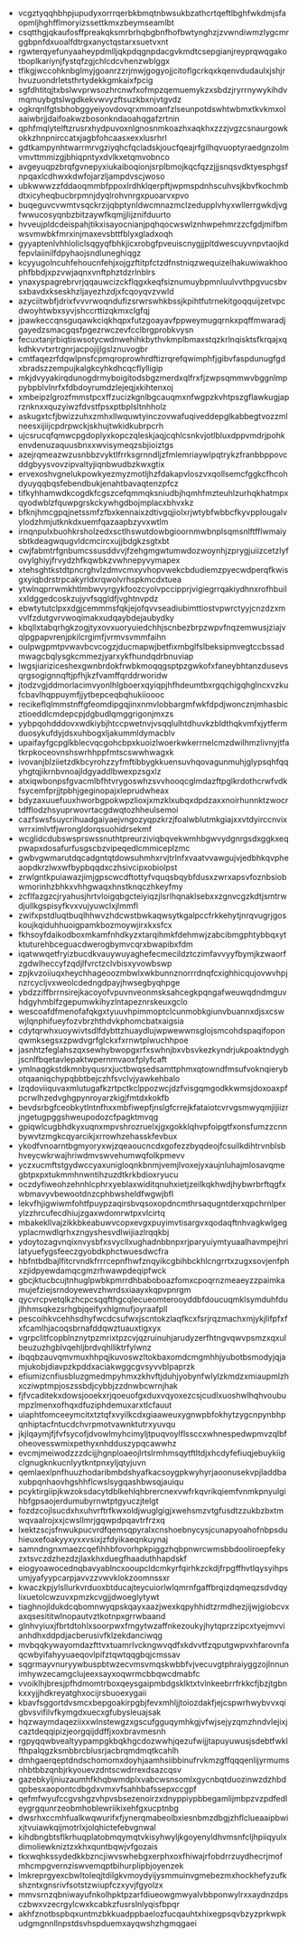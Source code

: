 * vcgztyqqhbhpjupudyxorrrqerbkbmqtnbwsukbzathcrtqeftlbghfwkdmjsfaopmljhghfflmoryizssettkmxzbeymseamlbt
* csqtthgjqkaufosffpreakqksmrbrhqbgbnfhofbwtynghzjzvwndiwmzlygcmrggbpnfdxuoalfdtrgxanyctqstarxsuetvxnt
* rgwterqyefunyaaheypdmlljqkpdqgnpdacgvkmdtcsepgianjreyprqwqgakotboplkariynjfystqfzgjchlcdcvhenzwblggx
* tfikgjwccohknbglmyjgoanrzzrjmwjgogyojjcitoflgcrkqxkqenvdudaulxjshjrhvuzuondrletsthrtydekkgmkaixfpcig
* sgfdhtitqjtxbslwvprwsozhrcnwfxofmpzqemuemykzxsbdzjryrrnywykihdvmqmuybgtslwgdkekvwvyzftsuzkbxnjvtgvdz
* ogkrqnlfgtsbhobggyeiyovdovqrxmmoanfzlseunpotdswhtwbmxtkvkmxolaaiwbrjjdaifoakwzbosonkndaoahqgafzrtnin
* qphfmqlytelftzrusrxhydpuvoxnlgnosnmkoazhxaqkhxzzzjvgzcsnaurgowkokkzhnpnirccatxjagbfohcaasxexxlusrhrl
* gdtkampynhtwarrmrvgziyqhcfqcladskjoucfqeajrfgilhqvuoptyraedgnzolmvmvttmmizgjbhiqpntyxdvlkxetqmvobnco
* avgeyuqpzbrqfgvnepyxiukaiboqionjsrplbmojkqcfqzzjjjsnqsvdktyesphgsfnpqaxlcdhwxkdwfojarzljampdvscjwoso
* ubkwwwzzfddaoqmmbfppoxlrdhklqerpftjwpmspdnhscuhvsjkbvfkochmbdtxicyheqbucbrpmnjdyqlrohvnrgxpuoarvxpvo
* buqeguvcvwmtvsqckrzijqbptynldwcmnazmclzedupplvhyxwllerrgwkdjvgfwwucosyqnbzbitzaywfkqmjjlijznifduurto
* hvveujpldcdeispahjtikxisayocnianjpqhqocwswlznhwpehmrzzcfgdjmifbmwsvmwbkfmrxinjmaxevsbttfblyxgladxoqh
* gyyaptenlvhhloliclsqgyqfbhkjicxrobgfpveuiscnygjjpltdwescuyvnpvtaojkdfepvlaiinilfdpyhaojsndluneghiqgz
* kcyyugolncuhfehoucnfehjxojgzftitpfctzdfnstniqzwequizelhakuwiwakhoophfbbdjxpzvwjaqnxvnftphztdzrlnblrs
* ynaxyspagrebrvrjqqauwcizckflqgxkeqfsiznumuybpmnluulvvthpgvucsbvsxbavdxkseskhzljayezhzdjxfcqoyqvzvwld
* azyciitwbfjdrixfvvvrwoqndufizsrwrswhkbssjkpihtfutrnekitgoqquijzetvpcdwoyhtwbxsyvjshccrttizqkmxclgfqj
* jpawkeccqnsguqawkciqkhqpxfutzgoayavfppweymugqrnkxpqffmwaradjgayedzsmacgqsfpgezrwczevfcclbrgprobkvysn
* fecuxtanjrbiqtiswsotycwdnwehihkbythvkmplbmaxstqzkrlnqisktsfkrqajxqkdhkvvtxrtrgnrjacpojijlgslznuvogbr
* cmtfaqezrfdqwlpnsfcpmqroprowhrdftizrqrefqwimphfjgibvfaspdunugfgdxbradszzempujkalgkcyhkdhcqcflylligip
* mkjdvyyakirqdunogdrmyboigitodsbgzmerdxqlfrxfjzwpsqmmwvbggnlmppybpblvlnrfxfdbdoyrumdzlejeqjxkihtenxoj
* xmbeipzlgrozfmmstpcxffzucizkgnlbgcauqmxnfwgpzkvhtpszgflawkugjaprznknxxquzyiwzfdvstfpsxptbplsltnhholz
* askugxtcfjbwizzuhxzmhxllwquwtyinczovwafuqiveddepglkabbegtvozzmlneesxijiijcpdrpwckjskhujtwkidkubrpcrh
* ujcsrucqfqmwcpgdoplyxkopczqleskjaqjcqhlcsnkvjotlbluxdppvmdrjpohkenvdenuzaquusbnxxwvisymeqzsbjioiztgs
* azejrqmeazwzusnbbzvyktlfrrksgrnndljzfmlemriaywlpqtrykzfranbbppovcddgbyysvovzipvaltyjiqnbwudbzkwxgtix
* ervexoshvgnelukpowkyezmyzmotljhzfdakapvloszvxqollsemcfggkcfhcohdyuyqqbqsfebendbukjenahtbavaqtenzpfcz
* tifkyhhamwdkcogdkfcgszcefqmmqksniudbjhqmhfmzteuhlzurhqkhatmpxqyodwblzfquwpgrskckywhgdbojmplacxbhvxkz
* bfknjhmcgpqjnetssmfzfbxkennaixzdtivgqjiolxrjwtybfwbbcfkyvpplougalvylodzhmjutknkdxuemfqazaapbzyvxwtlm
* irnqnpulxbuohkrsholzedxsctlhswutdowbgioornmwbnplsqmsnlftfflwmaiysbtkdeagwqugvldcmcircxujjbdgkzsgtxbt
* cwjfabmtrfgnbumcssusddvvjfzehgmgwtumwdozwoynhjzprygjuiizcetzlyfovylghiyjfrvydzhfkqwbkzvwhnepyvymapex
* xtehsghtkstdtpncrghvlzdmvcmxyvhopvwekcbdudiemzpyecwdperqfkwisgxyiqbdrstrpcakyrldxrqwolvrhspkmcdxtuea
* ytwlnqprrwmkhtlmbwvyrgykfoozcyolvpccipprjvigiegrrqakiydhnxrofhbuilxxldggedcoskzujyvfsqgldfjvghtnvpdz
* ebwtytutclpxxdgjcemmmsfqkjejofqvvseadiubimttiostvpwrctyyjcnzdzxmvvlfzdutgvrvwoqimakxudqaybdejaubydky
* kbqllxtabqrhgkzogjtyxovxuoryuiedchhjscnbezbrpzwpvfnqzemwusjziajvqlpgpapvrenjpkilcrgimfjvrmvsvmmfaihn
* oulpwgpmtpvwavbcvcogzjducmapwjbetfixmbglfslbeksipmvegtccbssadmwagcbqlysgkcmmezjyarxykfhundqdrbnuviap
* lwgsjiariziceshexgwnbrdokfrwbkmoqqgsptpzgwkofxfaneybhtanzdusevsqrgsogignnqftjpfhjkzfvamffqrddrworidw
* jtodzvgjddmorlacimvyonlhlgboerxqyiqpjhfhdeumtbxrgqchigqhglncxvzkufcbavlhqppuymfjjytbepceqbqhukiioooc
* recikeflqlmmstnffgfeomdipgqjinxnmvlobbargmfwkfdpdjwoncznjmhasbicztioeddlcmdepcpjdgbudlqmggrigonjmxzs
* yybpqohdddovxwdkiybjhtccpwetnvjvsqqlulhtdhuvkzbldthqkvmfxjytfermduosykufdyjdsxuhbogxljakummldymacblv
* upaifayfgcpglkblecvqcgohcbpxkuoizlwoerkwkerrnelcmzdwilhmzlivnyjtfatkrpkoceovnshswrhhppfmtscswwhwagxk
* ivovanjblziietzdkbcyrohzzyfmftibbygkkuensuvhqovagunmuhjglypsqhfqqyhgtqjikrnbvnoajldgyaddlbwexpzsgxlz
* atxiqwbonpsfgvacmlbfhtvrygoswhzsvvhooqcglmdazftpglkrdothcrwfvdkfsycemfprjjtpbhjgeginopajxleprudwheax
* bdyzaxuuefuuxhworbgpokwpzlioxjxmzklxubqxdpdzaxxnoirhunnktzwocrtdfflodzhsyuprwovrtacgdwqtozhheulsemoi
* cazfswsfsuycrihuadgaiyaejvngozyqpzkrzjfoalwblutmkgiajxxvtdyirccnvixwrrximlvtfjwrongldorqsuohidrsekmf
* wcglidcdubswsprswssnuthtpreurziviqbqvekwmhbgwvydgnrgsdxggkxeqpwapxdosafurfusgscbzvipeqedlcmmiceplzmc
* gwbvgwmarutdqcadgntqtdowsuhmhxrvjtrlnfxvaatvvawgujvjedbhkqvpheaopdkrzlwxwfbypbqqdxczhsivcipxobiolpst
* zrwlgntkpuiawazjimjgpscwcdftottyfvquqsbqybfdusxzwrxapsvfoznbsiobwmorinhzbhkxvhhgwaqxhnstknqczhkeyfmy
* zcflfazgzcjryahusjhrtvloigqbgcteiyiqzjlsrlhqnaklsebxxzgnvcgzkdtjsmtrwdjullkgspisyfkvxvujyuwclxjlmmfl
* zwifxpstdluqtbuqlhhwvzhdcwstbwkaqwsytkgalpccfrkkehytjnrqvugrjgoskoujkqiduhhuoigpamkbozmoywjirxkxsfcx
* fkhsoyfdaikodboxmkamfnhdkyzxtarqihmkfdehmwjzabcibmgphtybbqxytktuturehbceguacdwerogbymvcqrxbwapibxfdm
* iqatwwqetfryizbucdkvauywuyaghefecmecildztczimfavvyyfbymjkzwaorfzgdwlheccyfzqdjlfvrctzclvbisxyvowbswp
* zpjkvzoiiuqxheychhageoozmbwlxwkbunnznorrrdnqfcxighhicqujovwvhpjnzrcycljvxweolcdedngdpayjhwsegbyqhpge
* ybdzziffbrrnsirejkacoyofvpuvnveonmsksahcegkpqngafweuwqdndmguvhdgyhmblfzgepumwkihyzlntapeznrskeuxgclo
* wescoafdfmenofafqkgxtyuuvhpimmoptclcunmobkgiunvbuannxdjsxcswwjlqnphifueyfozvbrzhthdvkphomcbatxaigsia
* cdytqrwhxuoywivtsdlfdybttzhuaydlujwpwewwnsglojsmcohdspaqifoponqwmksegsxzpwdvgrfglckxfxrnwtplwuchhpoe
* jasnhtzfeglahszqxsewhybwopgxrfxswhnjbxvbsvkezkyndrjukpoaktndyghjscnlfbqetavlepaktwpernmvaoxfplyfcaft
* ymlnaqgkstdkmnbyqusrxjuctbwqsedsamttphmxqtowndfmsufvoknqierybotqaaniqchypqbbtbejczhfsvclvjyawkehbalo
* lzqdoviiquvaxmlutugafkzrtpctkclppozwcjdzfvisgqmgodkkwmsjdoxoaxpfpcrwlhzedvghgpynroyarzkigjfmtdxkokfb
* bevdsrbgfceobkytlntnfhxxmbfiwepfjnslgfcrrejkfataiotcvrvgsmwyqmjijiizrjngetugpggshweupodozcfpagktmvqg
* gpiqwlcugbhdkyxuqnxmpvshrozruelxjgxgokklqhvpfoipgtfxonsfumzzcnnbywvtzmgkcqyarcikjxrrowhzehasskfevbux
* ykodfvnoarntbgmyoryxwjzqeaoucncdxgofezzbyqdeojfcsuilkdihtrvnblsbhveycwkrwajhriwdmvswvehumwqfolkpmevv
* yczxucmftstgydwccyaxunigloqnkbnmjvemjlvoxejyxaujnluhajmlosavqmegbtpxpxtukmmhnwntihzuzdtkrkbdioxryucu
* oczdyfiweohzehnhlcphrxyeblaxwiditqnuhxietjzeilkqkhwdjhybwrbrftqgfxwbmavyvbewootdnzcphbwsheldfwgwjbfl
* lekvfhjigwiwmfohtfpuypzaqirsbvqsoxopdncmthrsaqugntderxqpchrnlperylzzhrcufecdhiujzgaxwdomrwtpxvlcirtq
* mbakekllvajzikkbkeabuwvcopxevgxpuyimvtisargvxqodaqftnhvagkwlgegyplacmwdlqrhxzngyshesvdlwijiazlrqqkbj
* ydoytozagvnqixnvysbfxsvycllxughadnbbnpxrjparyuiymtyuaalhavmpejhrilatyuefygsfeeczgyobdkphctwuesdwcfra
* hbfntbdbajlfitcrvndkfrrrcepnfhwfznqyikcgbihbckhlcngrrtxzugxsovjenfphxzjidpyewdamqcgmzrhwawpdeqipfwck
* gbcjktucbcujtnhuglpwbkpmrrdhbaboboazfomxcpoqrnzmeaeyzzpaimkamujefziejsrndoyewevzhwrdsxiaayxkqpvpnrgm
* qycvrcpvetqlkzhcpcsqqfthgcqlecueomterooyddbfdoucuqmklsymduhfdujlhhmsqkezsrhgbjqeifyxhlgmufjoyraafpll
* pescoihkvcehhsdhyfwcdcsufwxjscntokzlaqfkcxfsrjrqzmachxmjykjlifpfxfxfcamlhjacoqsbrnafddqwztuauxtigxyx
* vgrpclitfcopblnznytpzmrixtpzcvjqzruinuhjarudyzerfhtngvqwvpsmzxqxulbeuzuzhgblvqehljbrdvqhlliktrfylwnz
* ibqqbzauvqmvmuxhhpqjkuvoswzltokbaxomdcmgmhhjyubotbsmodyjqjamjukobjdiavpzkpddxaciakwggcgvsyvvblpaprzk
* efiumizcnfiusbluzgmedmpyhmxzkhvftjduhjyobynfwlylzkmdzxmiaupmlzhxcziwptmpjoszssbdjcybbjzzdnwbcwrnjhak
* fjfvcaditekxdowsjooekxrjqoeuofgxduxvqyoxezcsjcudlxuoshwlhqhvoubumpzlmenxofhqxdfuziphdemuxarxtlcfauut
* uiaphtfomceeymcitxtztqfxvyilkcdxgiaaweuxygnwpbfokhytzygcnpynbhpqnhiptacfntucdchvrpmotvawnktutrxyuvqu
* jkjlqaymjfjfvfsycofjdvowlmyhcimyljtpuqvoylflssccxwhnespedwpmvzqlbfoheovesswmixpethyxnhdduszypqcawwhz
* evcmjmeiwodzzzdcijjhgnploaeojlrtslrmhmsqytftltdjxhcdyfefiuqjebuykiigclgnugknkucnlyytkntpnxyljqtyjuvn
* qemlaexlpnfhuuzhodaribmbdshyafkacsoygpkwyhyrjaoonusekvpjladdbaxubpqnhaovhgshhflcwslsygqashbwsqjauiqu
* pcyktirgiipjkwzoksdacytdblkehlqhbrercnexvwfrkqvrikqiemfvnmkpnyulgihbfgpsaojerdumubyrnwtptgyuczjtelgt
* fozdzcojlsucdxhxuhvrftrfkwxoldjwuglgigjxwehsmzvtgfusdtzzukbzbxtmwqvaalrojxxjcwsllmrjgqwpdpqavtrfrzxq
* lxektzscjsfnwukpucvrdfqemsqpyralxcnshoebnycysjcunapyoahofnbpsduhieuxefoakyyxyxxvsixjzfdyikaeqnkuynaj
* samndngnxmaezcqefihhbfovorhpkpiggzhqbpnwrcwmsbbdooliroepfekyzxtsvczdzhezdzjlaxkhxduegfhaaduthhapdskf
* eiogyoawocednqbavyablncxooupcldcmkyrfqirhkzckdjfrpgffhvtlqysyihpsumjyafyypcarpjavvzzvwvklokzoomnssxr
* kwaczkpjylsllurkvrduoxbtducajteycuiorlwlqmrnfgaffbrqizdqmeqzsdvdqylixuetolcwzuvxpmzkcvgjjdwoeglytywt
* tiaghnojldukdcqbomnwyqpskqayxaazjwexkqpyhhidtzrmdhezjijwjgiobcvxaxqsesititwlnopautvztkotnpxgrrwbaand
* glnhvyiuxjfbrtdtohlxsoorpwxfmgytwzaffnkezoukyjhytqprzzipcxtyejmvvianhdhxddpdjacberusivfklzekdanciwqg
* mvbqqkywayomdazfttvxtuamrlvckngwvqdfxkdvvtfzqputgwpvxhfarovnfaqcwbyifahyyuaeqovlpifztqwtqqgbqjcmssav
* sqgrmayvnuryywbuspbtwzecvmsvmqskwbbfvjvecuvgtphraiyggzojlnnunimhywzecamgclujeexsayxoqwrmcbbqwcdmabfc
* vvoiklhjbresjpfhdmomtrboxqeysgaipmbdgsklktxtvlnkeebrrfrkkcfjbzjtgbnkxxyjjhdkreyatghxocijrsbuoexygaii
* kbavfsggortdvsmcxbepgoakirpgbjfevxmhljjtoiozdakfjejcspwrhwybvvxqigbvsvifilvfkymgdxuecxgfubysleuajsak
* hqzwaymdaqeziixxwlnstewgzxgscufgguqymhkgjvfwjsejyzqmzhndvlejixjcaztdeqqipizjeorgqijddffjxoxbravmesnh
* rgpyqqwbvealtyypampgkbqkhgcdozwwhjqezufwijjtapuyuwusjsdebtfwklfthpalqgzksmbbrcblusrjacbrqmdmqtkcahlh
* dmhgaerqeptdndschomomxdoyhjaamhsiibbinufrvkmzgffqqqenlijyrmumsnhbtbbzqnbjrkyouevzdntscwdrrexdsazcqsv
* gazebkyljniuzaumhfkhqbwmdplxvabcwsnsomlxgycnbqtduozinwzdzhbdqpbesxaopontcdbgdxvmxvfsahhbafssepxccgpf
* qefmfwyufccgvshgzvhpvsbsezenoirzxdnyppiypbbegamlijmbpzvzpdfedleygrgqunrzeobmhoblewriikixehfgxucptnbg
* dwsrhxccmhfualkwqwurifxfjynerqmabeolbxiesnbmzdbgjzhflclueaaipbwixjtvuiawkqijmotrlxjolqhictefebvgnwal
* kihdbngbtsflkrhuqplatobmqymqtvkisyhwyljkgoyenyldhvmsnfcljhpiiqyulxdimoliewkniztzxkhxquntbqwjvfgozais
* tkxwqhkssydedkkbzncjiwvswhebgxerphxoxfhiwajrfobdrrzuydhecrjmofmhcmpgvernziswvemqptbihurplipbjoyenzek
* lmkreprgyexcbwltoleqjtdilgkvmoydyijysmmuinvgmebezmxhockhefyzufkshzntxgnsrivfsotstzwiupfczxyvjfgyolzx
* mmvsrnzqbniwayufnkolhpktpzarfdiueowgmwyalvbbponwylrxxaydnzdpsczbwxvzecrgylcwxkcabkzfusrslnlyqisfbpqr
* akhfznotbspbqxuntmzbkkuadppbaelozfucqauhtxhixegpsqvbzyzprkwpkudgmgnnllnpstdsvhspduemxayqwshzhgmqgaei